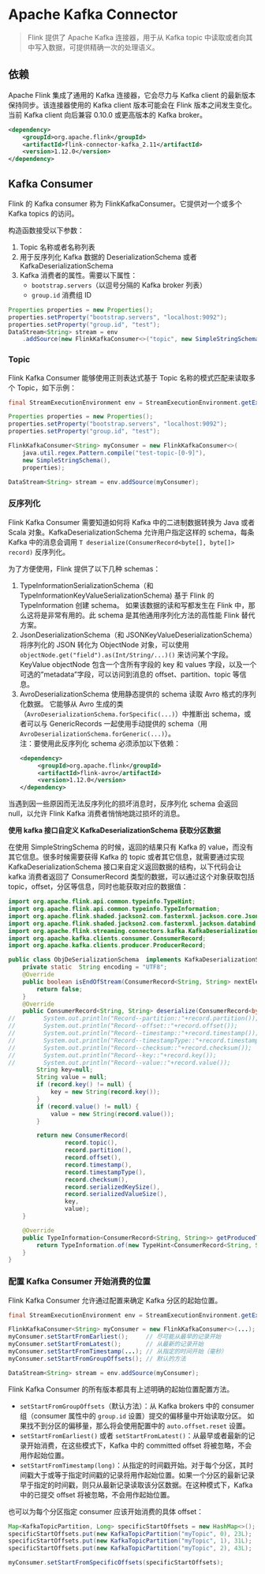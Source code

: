 # Apache Kafka Connector

> Flink 提供了 Apache Kafka 连接器，用于从 Kafka topic 中读取或者向其中写入数据，可提供精确一次的处理语义。

## 依赖

Apache Flink 集成了通用的 Kafka 连接器，它会尽力与 Kafka client 的最新版本保持同步。该连接器使用的 Kafka client 版本可能会在 Flink 版本之间发生变化。 当前 Kafka client 向后兼容 0.10.0 或更高版本的 Kafka broker。

```xml
<dependency>
	<groupId>org.apache.flink</groupId>
	<artifactId>flink-connector-kafka_2.11</artifactId>
	<version>1.12.0</version>
</dependency>
```

## Kafka Consumer

Flink 的 Kafka consumer 称为 FlinkKafkaConsumer。它提供对一个或多个 Kafka topics 的访问。

构造函数接受以下参数：

1. Topic 名称或者名称列表
2. 用于反序列化 Kafka 数据的 DeserializationSchema 或者 KafkaDeserializationSchema
3. Kafka 消费者的属性。需要以下属性：
    - `bootstrap.servers`（以逗号分隔的 Kafka broker 列表）
    - `group.id` 消费组 ID

```java
Properties properties = new Properties();
properties.setProperty("bootstrap.servers", "localhost:9092");
properties.setProperty("group.id", "test");
DataStream<String> stream = env
    .addSource(new FlinkKafkaConsumer<>("topic", new SimpleStringSchema(), properties));
```

### Topic

Flink Kafka Consumer 能够使用正则表达式基于 Topic 名称的模式匹配来读取多个 Topic，如下示例：

```java
final StreamExecutionEnvironment env = StreamExecutionEnvironment.getExecutionEnvironment();

Properties properties = new Properties();
properties.setProperty("bootstrap.servers", "localhost:9092");
properties.setProperty("group.id", "test");

FlinkKafkaConsumer<String> myConsumer = new FlinkKafkaConsumer<>(
    java.util.regex.Pattern.compile("test-topic-[0-9]"),
    new SimpleStringSchema(),
    properties);

DataStream<String> stream = env.addSource(myConsumer);
```

### 反序列化

Flink Kafka Consumer 需要知道如何将 Kafka 中的二进制数据转换为 Java 或者 Scala 对象。KafkaDeserializationSchema 允许用户指定这样的 schema，每条 Kafka 中的消息会调用 `T deserialize(ConsumerRecord<byte[], byte[]> record)` 反序列化。

为了方便使用，Flink 提供了以下几种 schemas：

1. TypeInformationSerializationSchema（和 TypeInformationKeyValueSerializationSchema) 基于 Flink 的 TypeInformation 创建 schema。 如果该数据的读和写都发生在 Flink 中，那么这将是非常有用的。此 schema 是其他通用序列化方法的高性能 Flink 替代方案。
2. JsonDeserializationSchema（和 JSONKeyValueDeserializationSchema）将序列化的 JSON 转化为 ObjectNode 对象，可以使用 `objectNode.get("field").as(Int/String/...)()` 来访问某个字段。 KeyValue objectNode 包含一个含所有字段的 key 和 values 字段，以及一个可选的”metadata”字段，可以访问到消息的 offset、partition、topic 等信息。
3. AvroDeserializationSchema 使用静态提供的 schema 读取 Avro 格式的序列化数据。 它能够从 Avro 生成的类（`AvroDeserializationSchema.forSpecific(...)`）中推断出 schema，或者可以与 GenericRecords 一起使用手动提供的 schema（用 `AvroDeserializationSchema.forGeneric(...)`）。
   <br/>注：要使用此反序列化 schema 必须添加以下依赖：
   ```xml
   <dependency>
        <groupId>org.apache.flink</groupId>
        <artifactId>flink-avro</artifactId>
        <version>1.12.0</version>
   </dependency>
   ```

当遇到因一些原因而无法反序列化的损坏消息时，反序列化 schema 会返回 null，以允许 Flink Kafka 消费者悄悄地跳过损坏的消息。

**使用 kafka 接口自定义 KafkaDeserializationSchema 获取分区数据**

在使用 SimpleStringSchema 的时候，返回的结果只有 Kafka 的 value，而没有其它信息。很多时候需要获得 Kafka 的 topic 或者其它信息，就需要通过实现 KafkaDeserializationSchema 接口来自定义返回数据的结构，以下代码会让 kafka 消费者返回了 ConsumerRecord 类型的数据，可以通过这个对象获取包括 topic，offset，分区等信息，同时也能获取对应的数据值：

```java
import org.apache.flink.api.common.typeinfo.TypeHint;
import org.apache.flink.api.common.typeinfo.TypeInformation;
import org.apache.flink.shaded.jackson2.com.fasterxml.jackson.core.JsonProcessingException;
import org.apache.flink.shaded.jackson2.com.fasterxml.jackson.databind.ObjectMapper;
import org.apache.flink.streaming.connectors.kafka.KafkaDeserializationSchema;
import org.apache.kafka.clients.consumer.ConsumerRecord;
import org.apache.kafka.clients.producer.ProducerRecord;

public class ObjDeSerializationSchema  implements KafkaDeserializationSchema<ConsumerRecord<String, String>>{
    private static  String encoding = "UTF8";
    @Override
    public boolean isEndOfStream(ConsumerRecord<String, String> nextElement) {
        return false;
    }
    @Override
    public ConsumerRecord<String, String> deserialize(ConsumerRecord<byte[], byte[]> record) throws Exception {
//        System.out.println("Record--partition::"+record.partition());
//        System.out.println("Record--offset::"+record.offset());
//        System.out.println("Record--timestamp::"+record.timestamp());
//        System.out.println("Record--timestampType::"+record.timestampType());
//        System.out.println("Record--checksum::"+record.checksum());
//        System.out.println("Record--key::"+record.key());
//        System.out.println("Record--value::"+record.value());
        String key=null;
        String value = null;
        if (record.key() != null) {
            key = new String(record.key());
        }
        if (record.value() != null) {
            value = new String(record.value());
        }

        return new ConsumerRecord(
                record.topic(),
                record.partition(),
                record.offset(),
                record.timestamp(),
                record.timestampType(),
                record.checksum(),
                record.serializedKeySize(),
                record.serializedValueSize(),
                key,
                value);
    }

    @Override
    public TypeInformation<ConsumerRecord<String, String>> getProducedType() {
        return TypeInformation.of(new TypeHint<ConsumerRecord<String, String>>(){});
    }
}
```

### 配置 Kafka Consumer 开始消费的位置

Flink Kafka Consumer 允许通过配置来确定 Kafka 分区的起始位置。

```java
final StreamExecutionEnvironment env = StreamExecutionEnvironment.getExecutionEnvironment();

FlinkKafkaConsumer<String> myConsumer = new FlinkKafkaConsumer<>(...);
myConsumer.setStartFromEarliest();     // 尽可能从最早的记录开始
myConsumer.setStartFromLatest();       // 从最新的记录开始
myConsumer.setStartFromTimestamp(...); // 从指定的时间开始（毫秒）
myConsumer.setStartFromGroupOffsets(); // 默认的方法

DataStream<String> stream = env.addSource(myConsumer);
```

Flink Kafka Consumer 的所有版本都具有上述明确的起始位置配置方法。

- `setStartFromGroupOffsets`（默认方法）：从 Kafka brokers 中的 consumer 组（consumer 属性中的 `group.id` 设置）提交的偏移量中开始读取分区。 如果找不到分区的偏移量，那么将会使用配置中的 `auto.offset.reset` 设置。
- `setStartFromEarliest()` 或者 `setStartFromLatest()`：从最早或者最新的记录开始消费，在这些模式下，Kafka 中的 committed offset 将被忽略，不会用作起始位置。
- `setStartFromTimestamp(long)`：从指定的时间戳开始。对于每个分区，其时间戳大于或等于指定时间戳的记录将用作起始位置。如果一个分区的最新记录早于指定的时间戳，则只从最新记录读取该分区数据。在这种模式下，Kafka 中的已提交 offset 将被忽略，不会用作起始位置。

也可以为每个分区指定 consumer 应该开始消费的具体 offset：

```java
Map<KafkaTopicPartition, Long> specificStartOffsets = new HashMap<>();
specificStartOffsets.put(new KafkaTopicPartition("myTopic", 0), 23L);
specificStartOffsets.put(new KafkaTopicPartition("myTopic", 1), 31L);
specificStartOffsets.put(new KafkaTopicPartition("myTopic", 2), 43L);

myConsumer.setStartFromSpecificOffsets(specificStartOffsets);
```